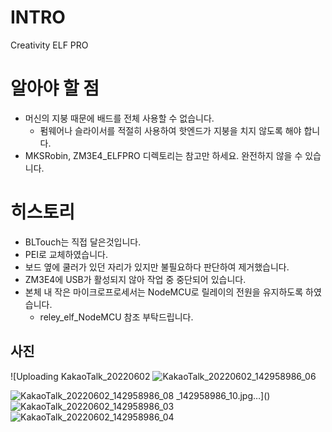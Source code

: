 # INTRO
Creativity ELF PRO

# 알아야 할 점
- 머신의 지붕 때문에 배드를 전체 사용할 수 없습니다.
  - 펌웨어나 슬라이서를 적절히 사용하여 핫엔드가 지붕을 치지 않도록 해야 합니다.
- MKSRobin, ZM3E4_ELFPRO 디렉토리는 참고만 하세요. 완전하지 않을 수 있습니다.

# 히스토리
- BLTouch는 직접 달은것입니다.
- PEI로 교체하였습니다.
- 보드 옆에 쿨러가 있던 자리가 있지만 불필요하다 판단하여 제거했습니다.
- ZM3E4에 USB가 활성되지 않아 작업 중 중단되어 있습니다.
- 본체 내 작은 마이크로프로세서는 NodeMCU로 릴레이의 전원을 유지하도록 하였습니다.
  - reley_elf_NodeMCU 참조 부탁드립니다.

## 사진
![Uploading KakaoTalk_20220602
![KakaoTalk_20220602_142958986_06](https://user-images.githubusercontent.com/1593115/171559696-34bc3407-4259-4188-9712-f2db528e28fb.jpg)

![KakaoTalk_20220602_142958986_08](https://user-images.githubusercontent.com/1593115/171559681-906f75f0-b1ba-422a-be31-e0ff97aa95e9.jpg)
_142958986_10.jpg…]()
![KakaoTalk_20220602_142958986_03](https://user-images.githubusercontent.com/1593115/171559720-c8f3f366-8709-4420-a12c-c3646e2194af.jpg)
![KakaoTalk_20220602_142958986_04](https://user-images.githubusercontent.com/1593115/171559734-d672b3c5-55a4-4c2f-a01d-61ff5177a4ac.jpg)

